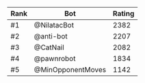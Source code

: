 Rank|Bot|Rating
---|---|---
#1|@NilatacBot|2382
#2|@anti-bot|2207
#3|@CatNail|2082
#4|@pawnrobot|1834
#5|@MinOpponentMoves|1142
